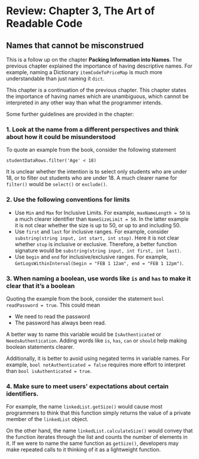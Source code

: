 # Review: Chapter 3, The Art of Readable Code

## Names that cannot be misconstrued

This is a follow up on the chapter **Packing Information into Names**. The previous chapter explained the importance of having descriptive names. For example, naming a Dictionary `itemCodeToPriceMap` is much more understandable than just naming it `dict`.

This chapter is a continuation of the previous chapter. This chapter states the importance of having names which are unambiguous, which cannot be interpreted in any other way than what the programmer intends. 

Some further guidelines are provided in the chapter:

### 1. Look at the name from a different perspectives and think about how it could be misunderstood

To quote an example from the book, consider the following statement 
```
studentDataRows.filter('Age' < 18)
```
It is unclear whether the intention is to select only students who are under 18, or to filter out students who are under 18. A much clearer name for `filter()` would be `select()` or `exclude()`.

### 2. Use the following conventions for limits
- Use `Min` and `Max` for Inclusive Limits. For example, `maxNameLength = 50` is a much clearer identifier than `NameSizeLimit = 50`. In the latter example it is not clear whether the size is up to 50, or up to and including 50.
- Use `first` and `last` for inclusive ranges. For example, consider `substring(string input, int start, int stop)`. Here it is not clear whether `stop` is inclusive or exclusive. Therefore, a better function signature would be `substring(string input, int first, int last)`.
- Use `begin` and `end` for inclusive/exclusive ranges. For example, `GetLogsWithinInterval(begin = "FEB 1 12am", end = "FEB 1 12pm")`.

### 3. When naming a boolean, use words like `is` and `has` to make it clear that it’s a boolean

Quoting the example from the book, consider the statement `bool readPassword = true`. This could mean 
- We need to read the password
- The password has always been read.

A better way to name this variable would be `IsAuthenticated` or `NeedsAuthentication`. Adding words like `is`, `has`, `can` or `should` help making boolean statements clearer.

Additionally, it is better to avoid using negated terms in variable names. For example, `bool notAuthenticated = false` requires more effort to interpret than `bool isAuthenticated = true`.

### 4. Make sure to meet users' expectations about certain identifiers.

For example, the name `linkedList.getSize()` would cause most programmers to think that this function simply returns the value of a private member of the `linkedList` object.

On the other hand, the name `linkedList.calculateSize()` would convey that the function iterates through the list and counts the number of elements in it. If we were to name the same function as `getSize()`, developers may make repeated calls to it thinking of it as a lightweight function.